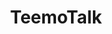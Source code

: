 ---
title: TeemoTalk
crosslinks:
- leagueoflegends
- laa21
- 25aom5y
- YIMO
- hikashikun
- Dariusmains
- jqhwfo
- nasusmains
- 1e7xjn
- 2vnpg02
---